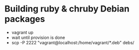 # Building ruby & chruby Debian packages

* vagrant up
* wait until provision is done
* scp -P 2222 "vagrant@localhost:/home/vagrant/*.deb" debs/
